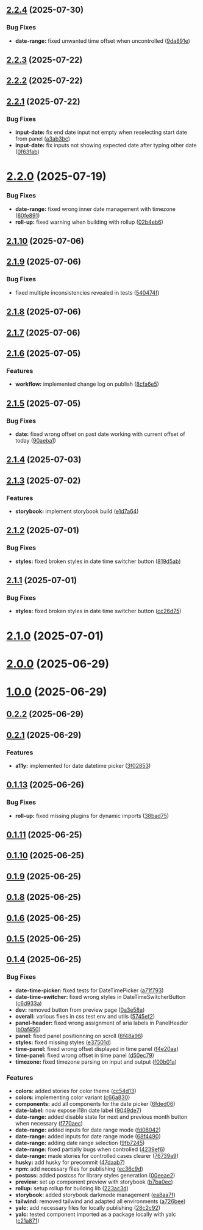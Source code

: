 ## [2.2.4](https://github.com/fubaritico/date-time-picker/compare/v2.2.3...v2.2.4) (2025-07-30)


### Bug Fixes

* **date-range:** fixed unwanted time offset when uncontrolled ([9da891e](https://github.com/fubaritico/date-time-picker/commit/9da891eb12d5c7e205297c5128ffc110d8e0eb69))



## [2.2.3](https://github.com/fubaritico/date-time-picker/compare/v2.2.2...v2.2.3) (2025-07-22)



## [2.2.2](https://github.com/fubaritico/date-time-picker/compare/v2.2.1...v2.2.2) (2025-07-22)



## [2.2.1](https://github.com/fubaritico/date-time-picker/compare/v2.2.0...v2.2.1) (2025-07-22)


### Bug Fixes

* **input-date:** fix end date input not empty when reselecting start date from panel ([a3ab3bc](https://github.com/fubaritico/date-time-picker/commit/a3ab3bcab432f7f4e746879cfed2cd7edb7bd23c))
* **input-date:** fix inputs not showing expected date after typing other date ([0f63fab](https://github.com/fubaritico/date-time-picker/commit/0f63fab763675e6837a7a887f644772377be019a))



# [2.2.0](https://github.com/fubaritico/date-time-picker/compare/v2.1.10...v2.2.0) (2025-07-19)


### Bug Fixes

* **date-range:** fixed wrong inner date management with timezone ([60fe891](https://github.com/fubaritico/date-time-picker/commit/60fe8915d4e85ca5dd308e286ae280dfeb50a7d0))
* **roll-up:** fixed warning when building with rollup ([02b4eb6](https://github.com/fubaritico/date-time-picker/commit/02b4eb6426b9ce50e15dc562c6e207aafa9248e3))



## [2.1.10](https://github.com/fubaritico/date-time-picker/compare/v2.1.9...v2.1.10) (2025-07-06)



## [2.1.9](https://github.com/fubaritico/date-time-picker/compare/v2.1.8...v2.1.9) (2025-07-06)


### Bug Fixes

* fixed multiple inconsistencies revealed in tests ([540474f](https://github.com/fubaritico/date-time-picker/commit/540474f5d3041a2afa9fa858ec7b3bc39d99c96b))



## [2.1.8](https://github.com/fubaritico/date-time-picker/compare/v2.1.7...v2.1.8) (2025-07-06)



## [2.1.7](https://github.com/fubaritico/date-time-picker/compare/v2.1.6...v2.1.7) (2025-07-06)



## [2.1.6](https://github.com/fubaritico/date-time-picker/compare/v2.1.5...v2.1.6) (2025-07-05)


### Features

* **workflow:** implemented change log on publish ([8cfa6e5](https://github.com/fubaritico/date-time-picker/commit/8cfa6e5ee2e432d6d8b7c2b343ee5717f168ca2f))



## [2.1.5](https://github.com/fubaritico/date-time-picker/compare/v2.1.4...v2.1.5) (2025-07-05)


### Bug Fixes

* **date:** fixed wrong offset on past date working with current offset of today ([90aeba1](https://github.com/fubaritico/date-time-picker/commit/90aeba173aa3a98959af0b37ae166bda13356f1f))



## [2.1.4](https://github.com/fubaritico/date-time-picker/compare/v2.1.3...v2.1.4) (2025-07-03)



## [2.1.3](https://github.com/fubaritico/date-time-picker/compare/v2.1.2...v2.1.3) (2025-07-02)


### Features

* **storybook:** implement storybook build ([e1d7a64](https://github.com/fubaritico/date-time-picker/commit/e1d7a643e436a94c15dc9fcbed27c3ad53dac140))



## [2.1.2](https://github.com/fubaritico/date-time-picker/compare/v2.1.1...v2.1.2) (2025-07-01)


### Bug Fixes

* **styles:** fixed broken styles in date time switcher button ([819d5ab](https://github.com/fubaritico/date-time-picker/commit/819d5ab516151ba820bd166dea5e6839dcd738be))



## [2.1.1](https://github.com/fubaritico/date-time-picker/compare/v2.1.0...v2.1.1) (2025-07-01)


### Bug Fixes

* **styles:** fixed broken styles in date time switcher button ([cc26d75](https://github.com/fubaritico/date-time-picker/commit/cc26d756dba489444acc8c93f000f38850ea23a6))



# [2.1.0](https://github.com/fubaritico/date-time-picker/compare/v2.0.0...v2.1.0) (2025-07-01)



# [2.0.0](https://github.com/fubaritico/date-time-picker/compare/v1.0.0...v2.0.0) (2025-06-29)



# [1.0.0](https://github.com/fubaritico/date-time-picker/compare/v0.2.2...v1.0.0) (2025-06-29)



## [0.2.2](https://github.com/fubaritico/date-time-picker/compare/v0.2.1...v0.2.2) (2025-06-29)



## [0.2.1](https://github.com/fubaritico/date-time-picker/compare/v0.1.13...v0.2.1) (2025-06-29)


### Features

* **a11y:** implemented for date datetime picker ([3f02853](https://github.com/fubaritico/date-time-picker/commit/3f0285306e0e61d2b3c5fc20ae62109ab4c66d08))



## [0.1.13](https://github.com/fubaritico/date-time-picker/compare/v0.1.11...v0.1.13) (2025-06-26)


### Bug Fixes

* **roll-up:** fixed missing plugins for dynamic imports ([38bad75](https://github.com/fubaritico/date-time-picker/commit/38bad7552544c26a0b7e811cc372919195e961e7))



## [0.1.11](https://github.com/fubaritico/date-time-picker/compare/v0.1.10...v0.1.11) (2025-06-25)



## [0.1.10](https://github.com/fubaritico/date-time-picker/compare/v0.1.9...v0.1.10) (2025-06-25)



## [0.1.9](https://github.com/fubaritico/date-time-picker/compare/v0.1.8...v0.1.9) (2025-06-25)



## [0.1.8](https://github.com/fubaritico/date-time-picker/compare/v0.1.6...v0.1.8) (2025-06-25)



## [0.1.6](https://github.com/fubaritico/date-time-picker/compare/v0.1.5...v0.1.6) (2025-06-25)



## [0.1.5](https://github.com/fubaritico/date-time-picker/compare/v0.1.4...v0.1.5) (2025-06-25)



## [0.1.4](https://github.com/fubaritico/date-time-picker/compare/6fded069069ded4ee38148b09d4a41d5c0f813e8...v0.1.4) (2025-06-25)


### Bug Fixes

* **date-time-picker:** fixed tests for DateTimePicker ([a71f793](https://github.com/fubaritico/date-time-picker/commit/a71f793e9b8622d9de99deecb5fbba53cca68f9c))
* **date-time-switcher:** fixed wrong styles in DateTimeSwitcherButton ([c6d933a](https://github.com/fubaritico/date-time-picker/commit/c6d933a899e42e4c3c26ab4989624bc6820478b4))
* **dev:** removed button from preview page ([0a3e58a](https://github.com/fubaritico/date-time-picker/commit/0a3e58a104dc6a53dd01efb2e48f4c1162bfc619))
* **overall:** various fixes in css test env and utils ([5745ef2](https://github.com/fubaritico/date-time-picker/commit/5745ef2887b2cd4219b3fb5c232aa312852da86e))
* **panel-header:** fixed wrong assignment of aria labels in PanelHeader ([b0af450](https://github.com/fubaritico/date-time-picker/commit/b0af4508d0bb48c5b664a683c523bd07b2055f1d))
* **panel:** fixed panel positionning on scroll ([6f48a96](https://github.com/fubaritico/date-time-picker/commit/6f48a96239e497a4d9141ab7055fa8c6ee85fcbf))
* **styles:** fixed missing styles ([e37501d](https://github.com/fubaritico/date-time-picker/commit/e37501dc55c27632258d385d3759d6dd8802dfef))
* **time-panel:** fixed wrong offset displayed in time panel ([f4e20aa](https://github.com/fubaritico/date-time-picker/commit/f4e20aa30f5480734e227b93110be06bbc618dba))
* **time-panel:** fixed wrong offset in time panel ([d50ec79](https://github.com/fubaritico/date-time-picker/commit/d50ec7997589a97301ee82a6cd3ee7c630fca218))
* **timezone:** fixed timezone parsing on input and output ([f00b01a](https://github.com/fubaritico/date-time-picker/commit/f00b01a036d584f496e46c60bbf8fb27ad986c48))


### Features

* **colors:** added stories for color theme ([cc54d13](https://github.com/fubaritico/date-time-picker/commit/cc54d1303ffe4aaa2eaa36c3dceaece701b9f6e8))
* **colors:** implementing color variant ([c66a830](https://github.com/fubaritico/date-time-picker/commit/c66a83068303d95c3d2662f48dc23bdbcddccd5c))
* **components:** add all components for the date picker ([6fded06](https://github.com/fubaritico/date-time-picker/commit/6fded069069ded4ee38148b09d4a41d5c0f813e8))
* **date-label:** now expose i18n date label ([9049de7](https://github.com/fubaritico/date-time-picker/commit/9049de72d25e392da1c5e639539d8759d9d83df5))
* **date-range:** added disable state for next and previous month button when necessary ([f770aec](https://github.com/fubaritico/date-time-picker/commit/f770aece48a692cfeefaeecf7c4542b1289633ba))
* **date-range:** added inputs for date range mode ([fd06042](https://github.com/fubaritico/date-time-picker/commit/fd06042fc0d5d48f46d2d288444ea87fcd2ef182))
* **date-range:** added inputs for date range mode ([68f4490](https://github.com/fubaritico/date-time-picker/commit/68f4490dc67443e11ec06a26c4313f29c99a8744))
* **date-range:** adding date range selection ([9fb7245](https://github.com/fubaritico/date-time-picker/commit/9fb7245acc8d25e2f334867f9d313bb8fb435c1d))
* **date-range:** fixed partially bugs when controlled ([4239ef6](https://github.com/fubaritico/date-time-picker/commit/4239ef6bea75e45486107c47f0b79307ef252eb8))
* **date-range:** made stories for controlled cases clearer ([76739a9](https://github.com/fubaritico/date-time-picker/commit/76739a9e0f42ea12cd2d7074ad01fb1e0565decc))
* **husky:** add husky for precommit ([47daab7](https://github.com/fubaritico/date-time-picker/commit/47daab75aa7d2bb43e61f9820510c5572de37bba))
* **npm:** add necessary files for publishing ([ec36c9d](https://github.com/fubaritico/date-time-picker/commit/ec36c9de37a549f310e7bdfffb5800d1d2a99dba))
* **postcss:** added postcss for library styles generation ([00eeae2](https://github.com/fubaritico/date-time-picker/commit/00eeae2e2f8f660fd32d9c7a5f78f6dfd64c9dad))
* **preview:** set up component preview with storybook ([b7ba0ec](https://github.com/fubaritico/date-time-picker/commit/b7ba0ecbcad27d6c1763f2b27155364b50d14d48))
* **rollup:** setup rollup for building lib ([223ac3d](https://github.com/fubaritico/date-time-picker/commit/223ac3da7f700e89963996558e48c11e0886e238))
* **storybook:** added storybook darkmode management ([ea8aa7f](https://github.com/fubaritico/date-time-picker/commit/ea8aa7f56070c7eb3ef7d27ff0ecbda06d4da61d))
* **tailwind:** removed tailwind and adapted all environments ([a726bee](https://github.com/fubaritico/date-time-picker/commit/a726beec24373c76f0e0dbb009e33119e59bf987))
* **yalc:** add necessary files for locally publishing ([28c2c92](https://github.com/fubaritico/date-time-picker/commit/28c2c926bb3e116bb6fd0ebe1a0812dbeef2ccd0))
* **yalc:** tested component imported as a package locally with yalc ([c21a871](https://github.com/fubaritico/date-time-picker/commit/c21a871253234a84da863aaee6156ff07c7b9ee2))



